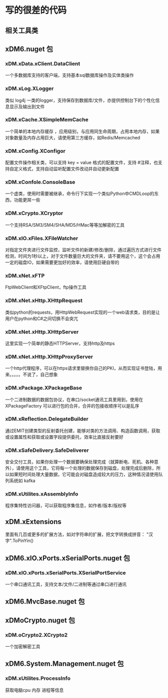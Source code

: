 ﻿
# 写的很差的代码

## 相关工具类
## xDM6.nuget 包

### xDM.xData.xClient.DataClient
一个多数据库支持的客户端，支持基本sql数据库操作及实体类操作

### xDM.xLog.XLogger
类似 log4j 一类的logger，支持保存到数据库/文件，亦提供控制台下的个性化信息显示及输出到文件


### xDM.xCache.XSimpleMemCache
一个简单的本地内存缓存 ，应用级别，与应用同生命周期，占用本地内存，如果对象数量及内存占用巨大，请使用第三方缓存，如Redis/Memcached

### xDM.xConfig.XConfigor
配置文件操作相关类，可以支持 key = value 格式的配置文件，支持 #注释，也支持自定义格式，支持自动监听配置文件改动并自动更新配置

### xDM.xConfole.ConsoleBase
一个虚类，使用时需要被继承，命令行下实现一个类似Python中CMDLoop的东西，功能更屌一些

### xDM.xCrypto.XCryptor
一个支持RSA/SM3/SM4/SHA/MD5/HMac等等加解密的工具

### xDM.xIO.xFiles.XFileWatcher
对指定文件夹进行文件监控，监听文件的新建/修改/删除，通过遍历方式进行文件检测，时间为1秒以上，对于文件数量巨大的文件夹，请不要用这个，这个会占用一定的磁盘IO，如果需要更加好的效率，请使用巨硬自带的

### xDM.xNet.xFTP
FtpWebClient和XFtpClient，ftp操作工具

### xDM.xNet.xHttp.XHttpRequest
类似python的requests，用HttpWebRequest实现的一个web请求类，目的是让用户在python和C#之间切换不会突兀

### xDM.xNet.xHttp.XHttpServer
这里实现一个简单的静态HTTPServer，支持http及https

### xDM.xNet.xHttp.XHttpProxyServer
一个http代理程序，可以在https请求里替换你自己的PKI，从而实现证书登陆，用来。。。。。不说了，自己想象

### xDM.xPackage.XPackageBase
一个二进制数据的数据包协议，在串口/socket通讯工具里用到，使用在 XPackageFactory 可以进行包的合并，合并的包接收顺序可以是乱序

### xDM.xReflection.DelegateBuilder
通过EMIT创建类型的反射委托创建，能够对类的方法调用、构造函数调用，获取或设置属性和获取或设置字段提供委托，效率比直接反射要好

### xDM.xSafeDelivery.SafeDeliverer
安全交付工具，如果你处理一个数据要确保处理完成（就算断电、死机、各种意外），请使用这个工具，它将每一个处理的数据保存到磁盘，处理完成后删除，所以如果短时间处理大量数据，它可能会对磁盘造成较大的压力，这种情况请使用队列系统如 kafka

### xDM.xUtilites.xAssemblyInfo
程序集特性访问器，可以获取程序集信息，如作者/版本/版权等

## xDM.xExtensions
里面有几百或更多的扩展方法，如对字符串的扩展，把文字转换成拼音： "汉字".ToPinYin()

## xDM6.xIO.xPorts.xSerialPorts.nuget 包

### xDM.xIO.xPorts.xSerialPorts.XSerialPortService
一个串口通讯工具，支持文本/文件/二进制等通过串口进行通讯

## xDM6.MvcBase.nuget 包

## xDMoCrypto.nuget 包

### xDM.oCrypto2.XCrypto2
一个加密解密工具

## xDM6.System.Management.nuget 包

### xDM.xUtilites.ProcessInfo
获取电脑cpu 内存 进程等信息

